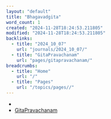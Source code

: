 ```yaml
---
layout: "default"
title: "Bhagavadgita"
word_count: 1
created: "2024-11-28T18:24:53.211805"
modified: "2024-11-28T18:24:53.211805"
backlinks:
  - title: "2024_10_07"
    url: "journals/2024_10_07/"
  - title: "GitaPravachanam"
    url: "pages/gitapravachanam/"
breadcrumbs:
  - title: "Home"
    url: "/"
  - title: "Pages"
    url: "/topics/pages//"
---
```

-
- [GitaPravachanam](pages/gitapravachanam/)
